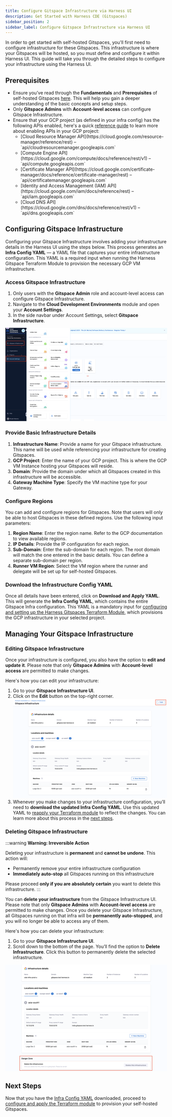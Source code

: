 ```yaml
---
title: Configure Gitspace Infrastructure via Harness UI
description: Get Started with Harness CDE (Gitspaces)
sidebar_position: 2
sidebar_label: Configure Gitspace Infrastructure via Harness UI
---
```


In order to get started with self-hosted Gitspaces, you'll first need to configure infrastructure for these Gitspaces. This infrastructure is where your Gitspaces will be hosted, so you must define and configure it within Harness UI. This guide will take you through the detailed steps to configure your infrastructure using the Harness UI.

## Prerequisites

- Ensure you’ve read through the **Fundamentals** and **Prerequisites** of self-hosted Gitspaces [here](/docs/cloud-development-environments/self-hosted-gitspaces/fundamentals.md). This will help you gain a deeper understanding of the basic concepts and setup steps.
- Only **Gitspace Admins** with **Account-level access** can configure Gitspace Infrastructure.
- Ensure that your GCP project (as defined in your infra config) has the following APIs enabled, here's a quick [reference guide](https://cloud.google.com/endpoints/docs/openapi/enable-api) to learn more about enabling APIs in your GCP project: 
  <ul>
    <li>[Cloud Resource Manager API](https://cloud.google.com/resource-manager/reference/rest) – `api/cloudresourcemanager.googleapis.com`</li>
    <li>[Compute Engine API](https://cloud.google.com/compute/docs/reference/rest/v1) – `api/compute.googleapis.com`</li>
    <li>[Certificate Manager API](https://cloud.google.com/certificate-manager/docs/reference/certificate-manager/rest) – `api/certificatemanager.googleapis.com`</li>
    <li>[Identity and Access Management (IAM) API](https://cloud.google.com/iam/docs/reference/rest) – `api/iam.googleapis.com`</li>
    <li>[Cloud DNS API](https://cloud.google.com/dns/docs/reference/rest/v1) – `api/dns.googleapis.com`</li>
  </ul>

## Configuring Gitspace Infrastructure

Configuring your Gitspace Infrastructure involves adding your infrastructure details in the Harness UI using the steps below. This process generates an **Infra Config YAML** — a YAML file that captures your entire infrastructure configuration. This YAML is a required input when running the Harness Gitspace Terraform Module to provision the necessary GCP VM infrastructure.

### Access Gitspace Infrastructure

1. Only users with the **Gitspace Admin** role and account-level access can configure Gitspace Infrastructure.
2. Navigate to the **Cloud Development Environments** module and open your **Account Settings**.
3. In the side navbar under Account Settings, select **Gitspace Infrastructure**.

![](./static/access-gitspace-infra.png)

### Provide Basic Infrastructure Details

1. **Infrastructure Name**: Provide a name for your Gitspace infrastructure. This name will be used while referencing your infrastructure for creating Gitspaces.
2. **GCP Project**: Enter the name of your GCP project. This is where the GCP VM Instance hosting your Gitspaces will reside.
3. **Domain**: Provide the domain under which all Gitspaces created in this infrastructure will be accessible.
4. **Gateway Machine Type**: Specify the VM machine type for your Gateway.

### Configure Regions

You can add and configure regions for Gitspaces. Note that users will only be able to host Gitspaces in these defined regions. Use the following input parameters:

1. **Region Name**: Enter the region name. Refer to the GCP documentation to view available regions.
2. **IP Details**: Provide the IP configuration for each region.
3. **Sub-Domain**: Enter the sub-domain for each region. The root domain will match the one entered in the basic details. You can define a separate sub-domain per region.
4. **Runner VM Region**: Select the VM region where the runner and delegate will be set up for self-hosted Gitspaces.

### Download the Infrastructure Config YAML

Once all details have been entered, click on **Download and Apply YAML**. This will generate the **Infra Config YAML**, which contains the entire Gitspace Infra configuration. This YAML is a mandatory input for [configuring and setting up the Harness Gitspaces Terraform Module](/docs/cloud-development-environments/self-hosted-gitspaces/gitspace-infra-terraform.md), which provisions the GCP infrastructure in your selected project.

## Managing Your Gitspace Infrastructure

### Editing Gitspace Infrastructure
Once your infrastructure is configured, you also have the option to **edit and update it**. Please note that only **Gitspace Admins** with **Account-level access** are permitted to make changes.

Here's how you can edit your infrastructure: 
1. Go to your **Gitspace Infrastructure UI**. 
2. Click on the **Edit** button on the top-right corner. 
![](./static/edit-infra.png)
3. Whenever you make changes to your infrastructure configuration, you’ll need to **download the updated Infra Config YAML**.
Use this updated YAML to [reapply your Terraform module](/docs/cloud-development-environments/self-hosted-gitspaces/gitspace-infra-terraform.md) to reflect the changes. You can learn more about this process in the [next steps](/docs/cloud-development-environments/self-hosted-gitspaces/gitspace-infra-ui.md#next-steps).

### Deleting Gitspace Infrastructure
:::warning **Warning: Irreversible Action**

Deleting your infrastructure is **permanent** and **cannot be undone**. This action will:

* Permanently remove your entire infrastructure configuration
* **Immediately auto-stop** all Gitspaces running on this infrastructure

Please proceed **only if you are absolutely certain** you want to delete this infrastructure.
:::

You can **delete your infrastructure** from the Gitspace Infrastructure UI. Please note that only **Gitspace Admins** with **Account-level access** are permitted to make changes. Once you delete your Gitspace Infrastructure, all Gitspaces running on that infra will be **permanently auto-stopped**, and you will no longer be able to access any of them.

Here's how you can delete your infrastructure: 
1. Go to your **Gitspace Infrastructure UI**. 
2. Scroll down to the bottom of the page. You’ll find the option to **Delete Infrastructure**. Click this button to permanently delete the selected infrastructure.

![](./static/delete-infra.png)

## Next Steps
Now that you have the [Infra Config YAML](/docs/cloud-development-environments/self-hosted-gitspaces/gitspace-infra-ui.md#download-the-infra-config-yaml) downloaded, proceed to [configure and apply the Terraform module](/docs/cloud-development-environments/self-hosted-gitspaces/gitspace-infra-terraform.md) to provision your self-hosted Gitspaces. 
